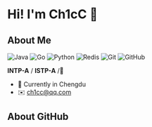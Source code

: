 # Hi! I'm Ch1cC 👋

## About Me

![Java](https://img.shields.io/badge/-java-E34A86?style=flat-square&logo=java)
![Go](https://img.shields.io/badge/-go-%23E44D27?style=flat-square&logo=go&logoColor=ffffff)
![Python](https://img.shields.io/badge/-Python-black?style=flat-square&logo=Python)
![Redis](https://img.shields.io/badge/-Redis-black?style=flat-square&logo=Redis)
![Git](https://img.shields.io/badge/-Git-black?style=flat-square&logo=git)
![GitHub](https://img.shields.io/badge/-GitHub-181717?style=flat-square&logo=github)

**INTP-A** / **ISTP-A** /**🌈**
- 🐼 Currently in Chengdu
- ✉️ ch1cc@qq.com

## About GitHub

<div style="display:flex; gap: 8px; align-items: center">
<!--   <img src="https://github-readme-stats.vercel.app/api?username=ch1cc&theme=buefy&show_icons=true&hide_border=true" alt=""/> -->
  <img src="https://github-readme-stats.vercel.app/api/top-langs/?username=ch1cc&layout=compact&hide_border=true" alt="">
  <img src="https://streak-stats.demolab.com?user=ch1cc&theme=vue&hide_border=true" alt="">
</div>
